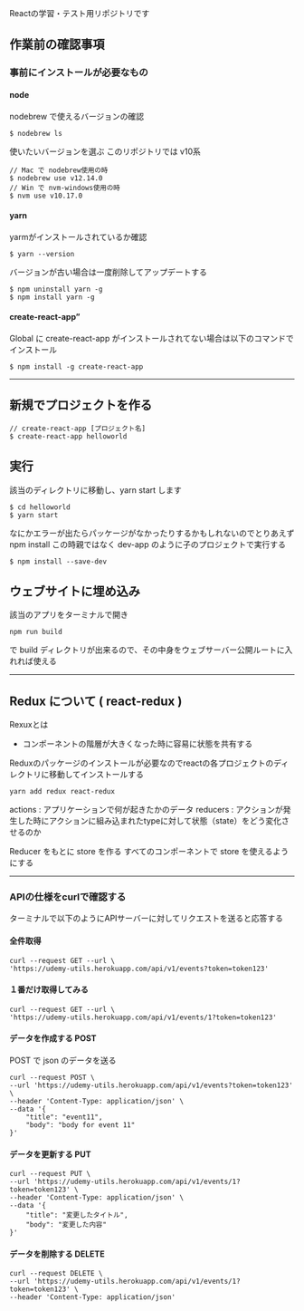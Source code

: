 Reactの学習・テスト用リポジトリです

## 作業前の確認事項

### 事前にインストールが必要なもの

#### node

nodebrew で使えるバージョンの確認

```
$ nodebrew ls
```

使いたいバージョンを選ぶ
このリポジトリでは v10系

```
// Mac で nodebrew使用の時
$ nodebrew use v12.14.0
// Win で nvm-windows使用の時
$ nvm use v10.17.0
```

#### yarn

yarmがインストールされているか確認

```
$ yarn --version
```

バージョンが古い場合は一度削除してアップデートする

```
$ npm uninstall yarn -g
$ npm install yarn -g
```

#### create-react-app”

Global に create-react-app がインストールされてない場合は以下のコマンドでインストール

```
$ npm install -g create-react-app
```

---

## 新規でプロジェクトを作る

```
// create-react-app [プロジェクト名]
$ create-react-app helloworld
```

## 実行

該当のディレクトリに移動し、yarn start します

```
$ cd helloworld
$ yarn start
```

なにかエラーが出たらパッケージがなかったりするかもしれないのでとりあえず	 npm install
この時親ではなく dev-app のように子のプロジェクトで実行する
```
$ npm install --save-dev
```

## ウェブサイトに埋め込み

該当のアプリをターミナルで開き

```
npm run build
```

で build ディレクトリが出来るので、その中身をウェブサーバー公開ルートに入れれば使える

---

## Redux について ( react-redux )

Rexuxとは

* コンポーネントの階層が大きくなった時に容易に状態を共有する

Reduxのパッケージのインストールが必要なのでreactの各プロジェクトのディレクトリに移動してインストールする

```
yarn add redux react-redux
```

actions : アプリケーションで何が起きたかのデータ
reducers : アクションが発生した時にアクションに組み込まれたtypeに対して状態（state）をどう変化させるのか

Reducer をもとに store を作る
すべてのコンポーネントで store を使えるようにする


---

### APIの仕様をcurlで確認する

ターミナルで以下のようにAPIサーバーに対してリクエストを送ると応答する

#### 全件取得
```
curl --request GET --url \
'https://udemy-utils.herokuapp.com/api/v1/events?token=token123'
```

#### １番だけ取得してみる
```
curl --request GET --url \
'https://udemy-utils.herokuapp.com/api/v1/events/1?token=token123'
```

#### データを作成する POST

POST で json のデータを送る
```
curl --request POST \
--url 'https://udemy-utils.herokuapp.com/api/v1/events?token=token123' \
--header 'Content-Type: application/json' \
--data '{
	"title": "event11",
	"body": "body for event 11"
}'
```

#### データを更新する PUT
```
curl --request PUT \
--url 'https://udemy-utils.herokuapp.com/api/v1/events/1?token=token123' \
--header 'Content-Type: application/json' \
--data '{
	"title": "変更したタイトル",
	"body": "変更した内容"
}'
```

#### データを削除する DELETE
```
curl --request DELETE \
--url 'https://udemy-utils.herokuapp.com/api/v1/events/1?token=token123' \
--header 'Content-Type: application/json'
```